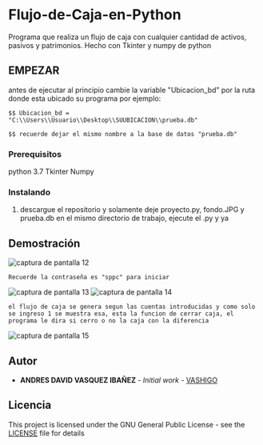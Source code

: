 # Flujo-de-Caja-en-Python
Programa que realiza un flujo de caja con cualquier cantidad de activos, pasivos y patrimonios. Hecho con Tkinter y numpy de python

## EMPEZAR

antes de ejecutar al principio cambie la variable "Ubicacion_bd" por la ruta donde esta ubicado su programa por ejemplo:

```
$$ Ubicacion_bd = "C:\\Users\\Usuario\\Desktop\\SUUBICACION\\prueba.db"
```

```
$$ recuerde dejar el mismo nombre a la base de datos "prueba.db"
```
### Prerequisitos

python 3.7
Tkinter
Numpy


### Instalando

1. descargue el repositorio y solamente deje proyecto.py, fondo.JPG y prueba.db en el mismo directorio de trabajo, ejecute el .py y ya

## Demostración
![captura de pantalla 12](https://user-images.githubusercontent.com/26507566/50524426-95c25a00-0aa3-11e9-8961-f1b25e013558.png)
```
Recuerde la contraseña es "sppc" para iniciar
```
![captura de pantalla 13](https://user-images.githubusercontent.com/26507566/50524427-95c25a00-0aa3-11e9-964c-f558a489fb8d.png)
![captura de pantalla 14](https://user-images.githubusercontent.com/26507566/50524428-95c25a00-0aa3-11e9-8237-4fbf8830c720.png)
```
el flujo de caja se genera segun las cuentas introducidas y como solo se ingreso 1 se muestra esa, esta la funcion de cerrar caja, el programa le dira si cerro o no la caja con la diferencia
```
![captura de pantalla 15](https://user-images.githubusercontent.com/26507566/50524429-95c25a00-0aa3-11e9-8b21-e3bdcb63592f.png)

## Autor

* **ANDRES DAVID VASQUEZ IBAÑEZ** - *Initial work* - [VASHIGO](https://github.com/vashigo)


## Licencia

This project is licensed under the GNU General Public License - see the [LICENSE](LICENSE) file for details
